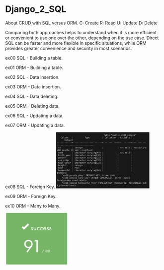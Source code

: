 # Django_2_SQL 

About CRUD with SQL versus ORM.
C: Create 
R: Read 
U: Update 
D: Delete 

Comparing both approaches helps to understand when it is more efficient or convenient to use one over the other, depending on the use case. Direct SQL can be faster and more flexible in specific situations, while ORM provides greater convenience and security in most scenarios.

ex00 SQL - Building a table.

ex01 ORM - Building a table.

ex02 SQL - Data insertion.

ex03 ORM - Data insertion.

ex04 SQL - Data deleting.

ex05 ORM - Deleting data.

ex06 SQL - Updating a data.

ex07 ORM - Updating a data.

ex08 SQL - Foreign Key.
<img src="https://github.com/beatriangu/Django_2_SQL/blob/main/Screenshot%20from%202024-09-07%2016-07-41.png" alt="Miniatura" width="300"/>

ex09 ORM - Foreign Key.

ex10 ORM - Many to Many.

<p align="left">
  <img src="https://github.com/beatriangu/Django_2_SQL/blob/main/Screenshot%20from%202024-09-06%2020-06-51.png?raw=true" alt="Miniatura" width="200"/>
</p>

